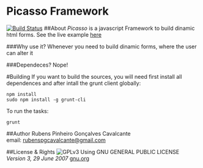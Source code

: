 Picasso Framework
===========
[![Build Status](https://travis-ci.org/rubenspgcavalcante/Picasso.svg?branch=master)](https://travis-ci.org/rubenspgcavalcante/Picasso)
##About
*Picasso* is a javascript Framework to build dinamic html forms.
See the live example [here](https://rawgit.com/rubenspgcavalcante/Picasso/master/examples/crud/index.html)


###Why use it?
Whenever you need to build dinamic forms, where the user can alter it

###Dependeces?
Nope!

#Building
If you want to build the sources, you will need first install all dependences and after intall the grunt client
globally:
```shellscript
npm install
sudo npm install -g grunt-cli
```

To run the tasks:
```shellscript
grunt
```

##Author
Rubens Pinheiro Gonçalves Cavalcante  
email: [rubenspgcavalcante@gmail.com](mailto:rubenspgcavalcante@gmail.com)

##License & Rights
![GPLv3](http://www.gnu.org/graphics/gplv3-88x31.png)
Using GNU GENERAL PUBLIC LICENSE *Version 3, 29 June 2007*
[gnu.org](http://www.gnu.org/copyleft/gpl.html)  
